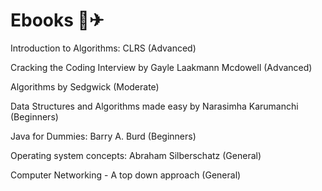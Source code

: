# Ebooks 🌠✈

Introduction to Algorithms: CLRS (Advanced) 

Cracking the Coding Interview by Gayle Laakmann Mcdowell  (Advanced)

Algorithms by Sedgwick (Moderate) 

Data Structures and Algorithms made easy by Narasimha Karumanchi  (Beginners) 

Java for Dummies: Barry A. Burd  (Beginners) 

Operating system concepts: Abraham Silberschatz (General) 

Computer Networking -  A top down approach (General) 
